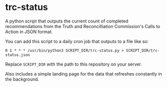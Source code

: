 # trc-status

A python script that outputs the current count of completed recommendations from the Truth and Reconcilliation Commission's Calls to Action in JSON format.

You can add this script to a daily cron job that outputs to a file like so:

```
0 1 * * * /usr/bin/python3 SCRIPT_DIR/trc-status.py > SCRIPT_DIR/trc-status.json
```

Replace `SCRIPT_DIR` with the path to this repository on your server.

Also includes a simple landing page for the data that refreshes constantly in
the background.

